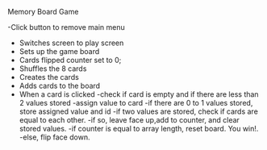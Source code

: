 Memory Board Game

-Click button to remove main menu
  - Switches screen to play screen
  - Sets up the game board
  - Cards flipped counter set to 0;
  - Shuffles the 8 cards
  - Creates the cards
  - Adds cards to the board
  - When a card is clicked
    -check if card is empty and if there are less than 2 values stored
    -assign value to card
      -if there are 0 to 1 values stored, store assigned value and id
      -if two values are stored, check if cards are equal to each other.
        -if so, leave face up,add to counter, and clear stored values.
          -if counter is equal to array length, reset board. You win!.
        -else, flip face down.
